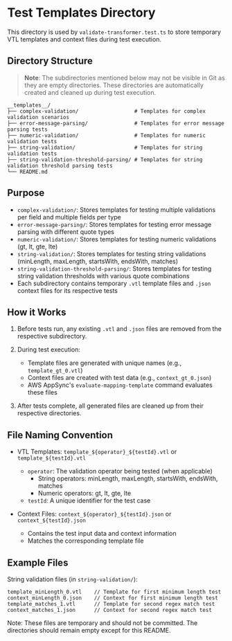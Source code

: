 # Test Templates Directory

This directory is used by `validate-transformer.test.ts` to store temporary VTL templates and context files during test execution.

## Directory Structure

> **Note**: The subdirectories mentioned below may not be visible in Git as they are empty directories.
> These directories are automatically created and cleaned up during test execution.

```
__templates__/
├── complex-validation/                  # Templates for complex validation scenarios
├── error-message-parsing/               # Templates for error message parsing tests
├── numeric-validation/                  # Templates for numeric validation tests
├── string-validation/                   # Templates for string validation tests
├── string-validation-threshold-parsing/ # Templates for string validation threshold parsing tests
└── README.md
```

## Purpose

- `complex-validation/`: Stores templates for testing multiple validations per field and multiple fields per type
- `error-message-parsing/`: Stores templates for testing error message parsing with different quote types
- `numeric-validation/`: Stores templates for testing numeric validations (gt, lt, gte, lte)
- `string-validation/`: Stores templates for testing string validations (minLength, maxLength, startsWith, endsWith, matches)
- `string-validation-threshold-parsing/`: Stores templates for testing string validation thresholds with various quote combinations
- Each subdirectory contains temporary `.vtl` template files and `.json` context files for its respective tests

## How it Works

1. Before tests run, any existing `.vtl` and `.json` files are removed from the respective subdirectory.

2. During test execution:

   - Template files are generated with unique names (e.g., `template_gt_0.vtl`)
   - Context files are created with test data (e.g., `context_gt_0.json`)
   - AWS AppSync's `evaluate-mapping-template` command evaluates these files

3. After tests complete, all generated files are cleaned up from their respective directories.

## File Naming Convention

- VTL Templates: `template_${operator}_${testId}.vtl` or `template_${testId}.vtl`

  - `operator`: The validation operator being tested (when applicable)
    - String operators: minLength, maxLength, startsWith, endsWith, matches
    - Numeric operators: gt, lt, gte, lte
  - `testId`: A unique identifier for the test case

- Context Files: `context_${operator}_${testId}.json` or `context_${testId}.json`
  - Contains the test input data and context information
  - Matches the corresponding template file

## Example Files

String validation files (in `string-validation/`):

```
template_minLength_0.vtl    // Template for first minimum length test
context_minLength_0.json    // Context for first minimum length test
template_matches_1.vtl      // Template for second regex match test
context_matches_1.json      // Context for second regex match test
```

Note: These files are temporary and should not be committed. The directories should remain empty except for this README.
